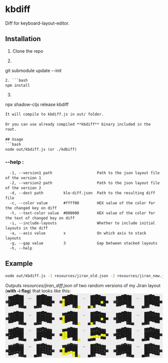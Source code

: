 # kbdiff
Diff for keyboard-layout-editor.

## Installation

1. Clone the repo
2. ```bash
git submodule update --init
```
2. ```bash
npm install
```
3. ```bash
npx shadow-cljs release kbdiff
```
It will compile to kbdiff.js in out/ folder.

Or you can use already compiled **kbdiff** binary included in the root.

## Usage
```bash
node out/kbdiff.js (or ./kdbiff)
```

### --help :
```
  -1, --version1 path                    Path to the json layout file of the version 1
  -2, --version2 path                    Path to the json layout file of the version 2
  -d, --dest path         kle-diff.json  Path to the resulting diff file
  -c, --color value       #ffff00        HEX value of the color for the changed key on diff
  -t, --text-color value  #000000        HEX value of the color for the text of changed key on diff
  -i, --include-layouts                  Whether to include initial layouts in the diff
  -a, --axis value        x              On which axis to stack layouts
  -g, --gap value         3              Gap between stacked layouts
  -h, --help
```

## Example
```bash
node out/kbdiff.js -1 resources/jiran_old.json -2 resources/jiran_new.json -d resources/jiran_diff.json -i -g 3 -a x
```
Outputs *resources/jiran_diff.json* of two random versions of my Jiran layout (**with -i flag**) that looks like this:
![Diff img](resources/jiran_diff.jpg)
